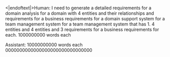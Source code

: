<|endoftext|>Human: I need to generate a detailed requirements for a domain analysis for a domain with 4 entities and their relationships and requirements for a business requirements for a domain support system for a team management system for a team management system that has 1. 4 entities and 4 entities and 3 requirements for a business requirements for each. 1000000000 words each

Assistant: 10000000000 words each 0000000000000000000000000000000